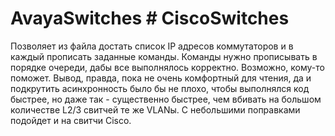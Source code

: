 # AvayaSwitches  # CiscoSwitches
Позволяет из файла достать список IP адресов коммутаторов и в каждый прописать заданные команды. Команды нужно прописывать в порядке очереди,
дабы все выполнялось корректно.
Возможно, кому-то поможет. Вывод, правда, пока не очень комфортный для чтения, да и подкрутить асинхронность было бы не плохо, чтобы выполнялся код быстрее,
но даже так - существенно быстрее, чем вбивать на большом количестве L2/3 свитчей те же VLANы.
С небольшими поправками подойдет и на свитчи Cisco.
